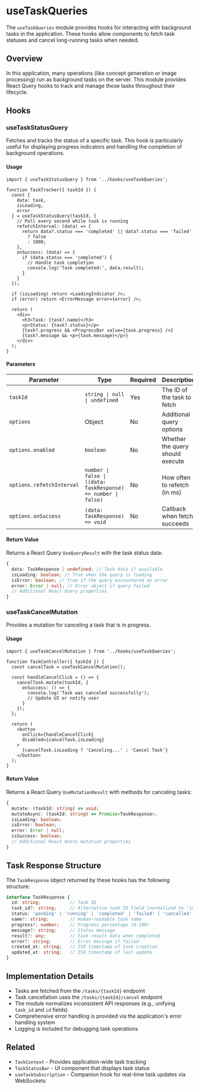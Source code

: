 # useTaskQueries

The `useTaskQueries` module provides hooks for interacting with background tasks in the application. These hooks allow components to fetch task statuses and cancel long-running tasks when needed.

## Overview

In this application, many operations (like concept generation or image processing) run as background tasks on the server. This module provides React Query hooks to track and manage those tasks throughout their lifecycle.

## Hooks

### useTaskStatusQuery

Fetches and tracks the status of a specific task. This hook is particularly useful for displaying progress indicators and handling the completion of background operations.

#### Usage

```tsx
import { useTaskStatusQuery } from '../hooks/useTaskQueries';

function TaskTracker({ taskId }) {
  const { 
    data: task, 
    isLoading, 
    error 
  } = useTaskStatusQuery(taskId, {
    // Poll every second while task is running
    refetchInterval: (data) => {
      return data?.status === 'completed' || data?.status === 'failed' 
        ? false 
        : 1000;
    },
    onSuccess: (data) => {
      if (data.status === 'completed') {
        // Handle task completion
        console.log('Task completed:', data.result);
      }
    }
  });

  if (isLoading) return <LoadingIndicator />;
  if (error) return <ErrorMessage error={error} />;
  
  return (
    <div>
      <h3>Task: {task?.name}</h3>
      <p>Status: {task?.status}</p>
      {task?.progress && <ProgressBar value={task.progress} />}
      {task?.message && <p>{task.message}</p>}
    </div>
  );
}
```

#### Parameters

| Parameter | Type | Required | Description |
|-----------|------|----------|-------------|
| `taskId` | `string \| null \| undefined` | Yes | The ID of the task to fetch |
| `options` | Object | No | Additional query options |
| `options.enabled` | `boolean` | No | Whether the query should execute |
| `options.refetchInterval` | `number \| false \| ((data: TaskResponse) => number \| false)` | No | How often to refetch (in ms) |
| `options.onSuccess` | `(data: TaskResponse) => void` | No | Callback when fetch succeeds |

#### Return Value

Returns a React Query `UseQueryResult` with the task status data:

```typescript
{
  data: TaskResponse | undefined; // Task data if available
  isLoading: boolean; // True when the query is loading
  isError: boolean; // True if the query encountered an error
  error: Error | null; // Error object if query failed
  // Additional React Query properties
}
```

### useTaskCancelMutation

Provides a mutation for canceling a task that is in progress.

#### Usage

```tsx
import { useTaskCancelMutation } from '../hooks/useTaskQueries';

function TaskController({ taskId }) {
  const cancelTask = useTaskCancelMutation();
  
  const handleCancelClick = () => {
    cancelTask.mutate(taskId, {
      onSuccess: () => {
        console.log('Task was canceled successfully');
        // Update UI or notify user
      }
    });
  };
  
  return (
    <button 
      onClick={handleCancelClick}
      disabled={cancelTask.isLoading}
    >
      {cancelTask.isLoading ? 'Canceling...' : 'Cancel Task'}
    </button>
  );
}
```

#### Return Value

Returns a React Query `UseMutationResult` with methods for canceling tasks:

```typescript
{
  mutate: (taskId: string) => void;
  mutateAsync: (taskId: string) => Promise<TaskResponse>;
  isLoading: boolean;
  isError: boolean;
  error: Error | null;
  isSuccess: boolean;
  // Additional React Query mutation properties
}
```

## Task Response Structure

The `TaskResponse` object returned by these hooks has the following structure:

```typescript
interface TaskResponse {
  id: string;           // Task ID
  task_id?: string;     // Alternative task ID field (normalized to 'id')
  status: 'pending' | 'running' | 'completed' | 'failed' | 'cancelled';
  name?: string;        // Human-readable task name
  progress?: number;    // Progress percentage (0-100)
  message?: string;     // Status message
  result?: any;         // Task result data when completed
  error?: string;       // Error message if failed
  created_at: string;   // ISO timestamp of task creation
  updated_at: string;   // ISO timestamp of last update
}
```

## Implementation Details

- Tasks are fetched from the `/tasks/{taskId}` endpoint
- Task cancellation uses the `/tasks/{taskId}/cancel` endpoint
- The module normalizes inconsistent API responses (e.g., unifying `task_id` and `id` fields)
- Comprehensive error handling is provided via the application's error handling system
- Logging is included for debugging task operations

## Related

- `TaskContext` - Provides application-wide task tracking
- `TaskStatusBar` - UI component that displays task status
- `useTaskSubscription` - Companion hook for real-time task updates via WebSockets 